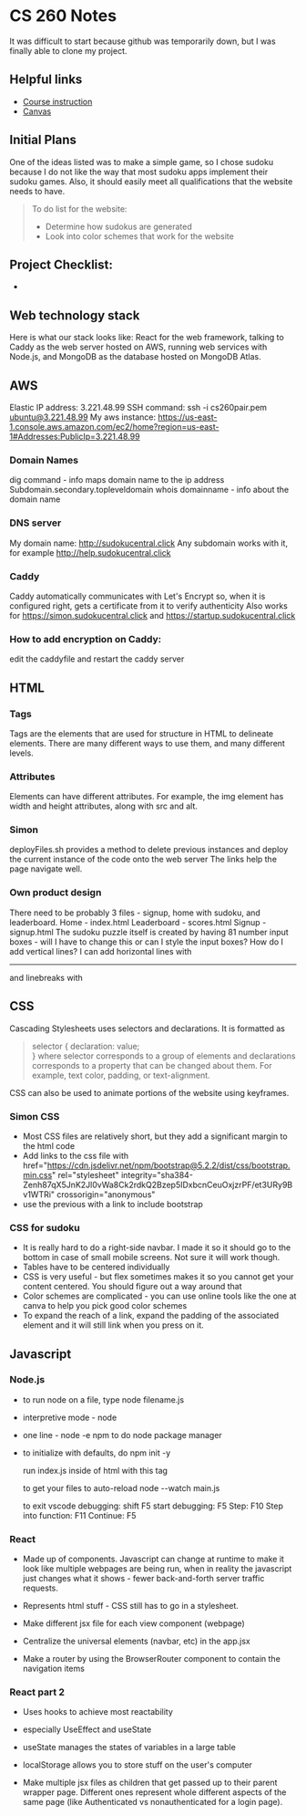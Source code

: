 # CS 260 Notes

It was difficult to start because github was temporarily down, but I was finally able to clone my project.

<!-- [My startup - Sudoku]() -->

## Helpful links

- [Course instruction](https://github.com/webprogramming260)
- [Canvas](https://byu.instructure.com)

## Initial Plans

One of the ideas listed was to make a simple game, so I chose sudoku because I do not like the way that most sudoku apps implement their sudoku games. Also, it should easily meet all qualifications that the website needs to have.

> To do list for the website:
>- Determine how sudokus are generated
>- Look into color schemes that work for the website


## Project Checklist:
- 

## Web technology stack
Here is what our stack looks like: React for the web framework, talking to Caddy as the web server hosted on AWS, running web services with Node.js, and MongoDB as the database hosted on MongoDB Atlas.

## AWS
Elastic IP address: 3.221.48.99
SSH command: ssh -i cs260pair.pem ubuntu@3.221.48.99
My aws instance: https://us-east-1.console.aws.amazon.com/ec2/home?region=us-east-1#Addresses:PublicIp=3.221.48.99


### Domain Names
dig command - info maps domain name to the ip address
Subdomain.secondary.topleveldomain
whois domainname - info about the domain name

### DNS server
My domain name: http://sudokucentral.click
Any subdomain works with it, for example http://help.sudokucentral.click

### Caddy
Caddy automatically communicates with Let's Encrypt so, when it is configured right, gets a certificate from it to verify authenticity
Also works for https://simon.sudokucentral.click and https://startup.sudokucentral.click

### How to add encryption on Caddy:
edit the caddyfile and restart the caddy server

## HTML
### Tags
Tags are the elements that are used for structure in HTML to delineate elements. There are many different ways to use them, and many different levels.
### Attributes
Elements can have different attributes. For example, the img element has width and height attributes, along with src and alt.
### Simon
deployFiles.sh provides a method to delete previous instances and deploy the current instance of the code onto the web server
The links help the page navigate well.
### Own product design
There need to be probably 3 files - signup, home with sudoku, and leaderboard.
Home - index.html
Leaderboard - scores.html
Signup - signup.html
The sudoku puzzle itself is created by having 81 number input boxes - will I have to change this or can I style the input boxes?
How do I add vertical lines? I can add horizontal lines with <hr /> and linebreaks with <br />

## CSS
Cascading Stylesheets uses selectors and declarations. It is formatted as 
> selector {
>   declaration: value;    
>}
where selector corresponds to a group of elements and declarations corresponds to a property that can be changed about them. For example, text color, padding, or text-alignment.

CSS can also be used to animate portions of the website using keyframes.

### Simon CSS 
- Most CSS files are relatively short, but they add a significant margin to the html code
- Add links to the css file with     <link rel="stylesheet" href="main.css" />
      href="https://cdn.jsdelivr.net/npm/bootstrap@5.2.2/dist/css/bootstrap.min.css"
      rel="stylesheet"
      integrity="sha384-Zenh87qX5JnK2Jl0vWa8Ck2rdkQ2Bzep5IDxbcnCeuOxjzrPF/et3URy9Bv1WTRi"
      crossorigin="anonymous"
- use the previous with a link to include bootstrap

### CSS for sudoku
- It is really hard to do a right-side navbar. I made it so it should go to the bottom in case of small mobile screens. Not sure it will work though.
- Tables have to be centered individually
- CSS is very useful - but flex sometimes makes it so you cannot get your content centered. You should figure out a way around that
- Color schemes are complicated - you can use online tools like the one at canva to help you pick good color schemes
- To expand the reach of a link, expand the padding of the associated element and it will still link when you press on it.


## Javascript
### Node.js
- to run node on a file, type node filename.js
- interpretive mode - node
- one line - node -e
npm to do node package manager
- to initialize with defaults, do 
npm init -y

  run index.js inside of html with this tag
  <script src="index.js"></script>

  to get your files to auto-reload
  node --watch main.js

  to exit vscode debugging: shift F5
  start debugging: F5
  Step: F10
  Step into function: F11
  Continue: F5

### React
- Made up of components. Javascript can change at runtime to make it look like multiple webpages are being run, when in reality the javascript just changes what it shows - fewer back-and-forth server traffic requests.

- Represents html stuff - CSS still has to go in a stylesheet.

- Make different jsx file for each view component (webpage)
- Centralize the universal elements (navbar, etc) in the app.jsx
- Make a router by using the BrowserRouter component to contain the navigation items

### React part 2
- Uses hooks to achieve most reactability
- especially UseEffect and useState
- useState manages the states of variables in a large table
- localStorage allows you to store stuff on the user's computer

- Make multiple jsx files as children that get passed up to their parent wrapper page. Different ones represent whole different aspects of the same page (like Authenticated vs nonauthenticated for a login page).